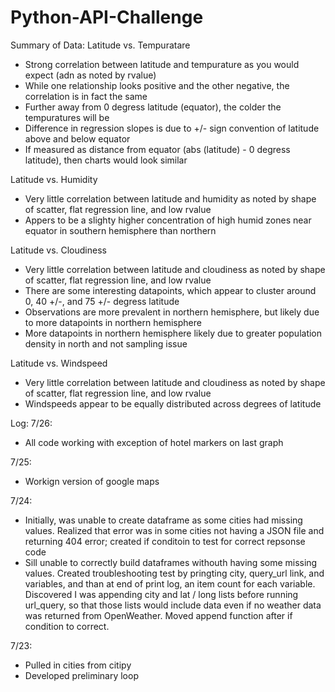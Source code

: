 # Python-API-Challenge

Summary of Data:
Latitude vs. Tempuratare
- Strong correlation between latitude and tempurature as you would expect (adn as noted by rvalue)
- While one relationship looks positive and the other negative, the correlation is in fact the same
- Further away from 0 degress latitude (equator), the colder the tempuratures will be
- Difference in regression slopes is due to +/- sign convention of latitude above and below equator
- If measured as distance from equator (abs (latitude) - 0 degress latitude), then charts would look similar

Latitude vs. Humidity
- Very little correlation between latitude and humidity as noted by shape of scatter, flat regression line, and low rvalue
- Appers to be a slighty higher concentration of high humid zones near equator in southern hemisphere than northern

Latitude vs. Cloudiness
- Very little correlation between latitude and cloudiness as noted by shape of scatter, flat regression line, and low rvalue
- There are some interesting datapoints, which appear to cluster around 0, 40 +/-, and 75 +/- degress latitude
- Observations are more prevalent in northern hemisphere, but likely due to more datapoints in northern hemisphere
- More datapoints in northern hemisphere likely due to greater population density in north and not sampling issue

Latitude vs. Windspeed
- Very little correlation between latitude and cloudiness as noted by shape of scatter, flat regression line, and low rvalue
- Windspeeds appear to be equally distributed across degrees of latitude

Log:
7/26:
- All code working with exception of hotel markers on last graph

7/25:
- Workign version of google maps

7/24:
- Initially, was unable to create dataframe as some cities had missing values.  Realized that error was in some cities not having a JSON file and returning 404 error; created if conditoin to test for correct repsonse code
- Sill unable to correctly build dataframes withouth having some missing values.  Created troubleshooting test by pringting city, query_url link, and variables, and than at end of print log, an item count for each variable.  Discovered I was appending city and lat / long lists before running url_query, so that those lists would include data even if no weather data was returned from OpenWeather.  Moved append function after if condition to correct.

7/23:
- Pulled in cities from citipy
- Developed preliminary loop